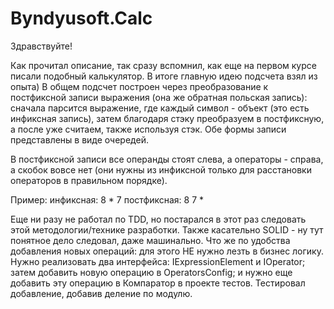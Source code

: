 # Byndyusoft.Calc

Здравствуйте!

Как прочитал описание, так сразу вспомнил, как еще на первом курсе писали подобный калькулятор. В итоге главную идею подсчета взял из опыта)
В общем подсчет построен через преобразование к постфиксной записи выражения (она же обратная польская запись): сначала парсится выражение, где каждый символ - объект (это есть инфиксная запись), 
затем благодаря стэку преобразуем в постфиксную, а после уже считаем, также используя стэк. Обе формы записи представлены в виде очередей.

В постфиксной записи все операнды стоят слева, а операторы - справа, а скобок вовсе нет (они нужны из инфиксной только для расстановки операторов в правильном порядке).

Пример:
инфиксная: 8 * 7
постфиксная: 8 7 *


Еще ни разу не работал по TDD, но постарался в этот раз следовать этой методологии/технике разработки. Также касательно SOLID - ну тут понятное дело следовал, даже машинально.
Что же по удобства добавления новых операций: для этого НЕ нужно лезть в бизнес логику. Нужно реализовать два интерфейса: IExpressionElement и IOperator; затем добавить новую операцию в OperatorsConfig;
и нужно еще добавить эту операцию в Компаратор в проекте тестов. Тестировал добавление, добавив деление по модулю.
